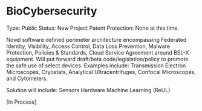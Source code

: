 
# BioCybersecurity
Type: Public
Status: New Project
Patent Protection: None at this time.

Novel software defined perimeter architecture encompassing Federated Identity, Visibility, Access Control, Data Loss Prevention, Malware Protection,  Policies & Standards, Cloud Service Agreement around BSL-X equipment. Will put forward draft/beta code/legislation/policy to promote the safe use of select devices. Examples include:  Transmission Electron Microscopes, Cryostats, Analytical Ultracentrifuges, Confocal Microscopes, and Cytometers. 

Solution will include:
Sensors
Hardware
Machine Learning (ReUL)

[In Process]
